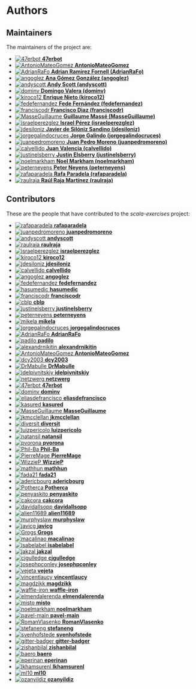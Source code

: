 [comment]: <> (Don't edit this file!)
[comment]: <> (It is automatically updated after every release of https://github.com/47degrees/.github)
[comment]: <> (If you want to suggest a change, please open a PR or issue in that repository)

# Authors

## Maintainers

The maintainers of the project are:

- [![47erbot](https://avatars1.githubusercontent.com/u/24799081?v=4&s=20) **47erbot**](https://github.com/47erbot)
- [![AntonioMateoGomez](https://avatars0.githubusercontent.com/u/25897490?v=4&s=20) **AntonioMateoGomez**](https://github.com/AntonioMateoGomez)
- [![AdrianRaFo](https://avatars0.githubusercontent.com/u/15971742?v=4&s=20) **Adrian Ramirez Fornell (AdrianRaFo)**](https://github.com/AdrianRaFo)
- [![angoglez](https://avatars0.githubusercontent.com/u/10107285?v=4&s=20) **Ana Gómez González (angoglez)**](https://github.com/angoglez)
- [![andyscott](https://avatars3.githubusercontent.com/u/310363?v=4&s=20) **Andy Scott (andyscott)**](https://github.com/andyscott)
- [![dominv](https://avatars1.githubusercontent.com/u/3943031?v=4&s=20) **Domingo Valera (dominv)**](https://github.com/dominv)
- [![kiroco12](https://avatars1.githubusercontent.com/u/48894338?v=4&s=20) **Enrique Nieto (kiroco12)**](https://github.com/kiroco12)
- [![fedefernandez](https://avatars0.githubusercontent.com/u/720923?v=4&s=20) **Fede Fernández (fedefernandez)**](https://github.com/fedefernandez)
- [![franciscodr](https://avatars1.githubusercontent.com/u/1200151?v=4&s=20) **Francisco Diaz (franciscodr)**](https://github.com/franciscodr)
- [![MasseGuillaume](https://avatars2.githubusercontent.com/u/921490?v=4&s=20) **Guillaume Massé (MasseGuillaume)**](https://github.com/MasseGuillaume)
- [![israelperezglez](https://avatars1.githubusercontent.com/u/646886?v=4&s=20) **Israel Pérez (israelperezglez)**](https://github.com/israelperezglez)
- [![jdesiloniz](https://avatars2.githubusercontent.com/u/2835739?v=4&s=20) **Javier de Silóniz Sandino (jdesiloniz)**](https://github.com/jdesiloniz)
- [![jorgegalindocruces](https://avatars2.githubusercontent.com/u/105974?v=4&s=20) **Jorge Galindo (jorgegalindocruces)**](https://github.com/jorgegalindocruces)
- [![juanpedromoreno](https://avatars2.githubusercontent.com/u/4879373?v=4&s=20) **Juan Pedro Moreno (juanpedromoreno)**](https://github.com/juanpedromoreno)
- [![calvellido](https://avatars0.githubusercontent.com/u/7753447?v=4&s=20) **Juan Valencia (calvellido)**](https://github.com/calvellido)
- [![justinelsberry](https://avatars1.githubusercontent.com/u/205617?v=4&s=20) **Justin Elsberry (justinelsberry)**](https://github.com/justinelsberry)
- [![noelmarkham](https://avatars1.githubusercontent.com/u/1492487?v=4&s=20) **Noel Markham (noelmarkham)**](https://github.com/noelmarkham)
- [![peterneyens](https://avatars1.githubusercontent.com/u/6407606?v=4&s=20) **Peter Neyens (peterneyens)**](https://github.com/peterneyens)
- [![rafaparadela](https://avatars3.githubusercontent.com/u/315070?v=4&s=20) **Rafa Paradela (rafaparadela)**](https://github.com/rafaparadela)
- [![raulraja](https://avatars3.githubusercontent.com/u/456796?v=4&s=20) **Raúl Raja Martínez (raulraja)**](https://github.com/raulraja)

## Contributors

These are the people that have contributed to the _scala-exercises_ project:

- [![rafaparadela](https://avatars3.githubusercontent.com/u/315070?v=4&s=20) **rafaparadela**](https://github.com/rafaparadela)
- [![juanpedromoreno](https://avatars2.githubusercontent.com/u/4879373?v=4&s=20) **juanpedromoreno**](https://github.com/juanpedromoreno)
- [![andyscott](https://avatars3.githubusercontent.com/u/310363?v=4&s=20) **andyscott**](https://github.com/andyscott)
- [![raulraja](https://avatars3.githubusercontent.com/u/456796?v=4&s=20) **raulraja**](https://github.com/raulraja)
- [![israelperezglez](https://avatars1.githubusercontent.com/u/646886?v=4&s=20) **israelperezglez**](https://github.com/israelperezglez)
- [![kiroco12](https://avatars1.githubusercontent.com/u/48894338?v=4&s=20) **kiroco12**](https://github.com/kiroco12)
- [![jdesiloniz](https://avatars2.githubusercontent.com/u/2835739?v=4&s=20) **jdesiloniz**](https://github.com/jdesiloniz)
- [![calvellido](https://avatars0.githubusercontent.com/u/7753447?v=4&s=20) **calvellido**](https://github.com/calvellido)
- [![angoglez](https://avatars0.githubusercontent.com/u/10107285?v=4&s=20) **angoglez**](https://github.com/angoglez)
- [![fedefernandez](https://avatars0.githubusercontent.com/u/720923?v=4&s=20) **fedefernandez**](https://github.com/fedefernandez)
- [![hasumedic](https://avatars2.githubusercontent.com/u/681283?v=4&s=20) **hasumedic**](https://github.com/hasumedic)
- [![franciscodr](https://avatars1.githubusercontent.com/u/1200151?v=4&s=20) **franciscodr**](https://github.com/franciscodr)
- [![cblp](https://avatars0.githubusercontent.com/u/63495?v=4&s=20) **cblp**](https://github.com/cblp)
- [![justinelsberry](https://avatars1.githubusercontent.com/u/205617?v=4&s=20) **justinelsberry**](https://github.com/justinelsberry)
- [![peterneyens](https://avatars1.githubusercontent.com/u/6407606?v=4&s=20) **peterneyens**](https://github.com/peterneyens)
- [![mikela](https://avatars3.githubusercontent.com/u/7447644?v=4&s=20) **mikela**](https://github.com/mikela)
- [![jorgegalindocruces](https://avatars2.githubusercontent.com/u/105974?v=4&s=20) **jorgegalindocruces**](https://github.com/jorgegalindocruces)
- [![AdrianRaFo](https://avatars0.githubusercontent.com/u/15971742?v=4&s=20) **AdrianRaFo**](https://github.com/AdrianRaFo)
- [![padilo](https://avatars0.githubusercontent.com/u/783959?v=4&s=20) **padilo**](https://github.com/padilo)
- [![alexandrnikitin](https://avatars0.githubusercontent.com/u/1798438?v=4&s=20) **alexandrnikitin**](https://github.com/alexandrnikitin)
- [![AntonioMateoGomez](https://avatars0.githubusercontent.com/u/25897490?v=4&s=20) **AntonioMateoGomez**](https://github.com/AntonioMateoGomez)
- [![dcy2003](https://avatars0.githubusercontent.com/u/408950?v=4&s=20) **dcy2003**](https://github.com/dcy2003)
- [![DrMabulle](https://avatars0.githubusercontent.com/u/8263814?v=4&s=20) **DrMabulle**](https://github.com/DrMabulle)
- [![idelpivnitskiy](https://avatars2.githubusercontent.com/u/3968288?v=4&s=20) **idelpivnitskiy**](https://github.com/idelpivnitskiy)
- [![netzwerg](https://avatars3.githubusercontent.com/u/439387?v=4&s=20) **netzwerg**](https://github.com/netzwerg)
- [![47erbot](https://avatars1.githubusercontent.com/u/24799081?v=4&s=20) **47erbot**](https://github.com/47erbot)
- [![dominv](https://avatars1.githubusercontent.com/u/3943031?v=4&s=20) **dominv**](https://github.com/dominv)
- [![eliasdefrancisco](https://avatars3.githubusercontent.com/u/5919119?v=4&s=20) **eliasdefrancisco**](https://github.com/eliasdefrancisco)
- [![kasured](https://avatars3.githubusercontent.com/u/4102441?v=4&s=20) **kasured**](https://github.com/kasured)
- [![MasseGuillaume](https://avatars2.githubusercontent.com/u/921490?v=4&s=20) **MasseGuillaume**](https://github.com/MasseGuillaume)
- [![jkmcclellan](https://avatars3.githubusercontent.com/u/52432856?v=4&s=20) **jkmcclellan**](https://github.com/jkmcclellan)
- [![diversit](https://avatars1.githubusercontent.com/u/484565?v=4&s=20) **diversit**](https://github.com/diversit)
- [![luizpericolo](https://avatars0.githubusercontent.com/u/366558?v=4&s=20) **luizpericolo**](https://github.com/luizpericolo)
- [![natansil](https://avatars0.githubusercontent.com/u/11754053?v=4&s=20) **natansil**](https://github.com/natansil)
- [![pvorona](https://avatars3.githubusercontent.com/u/11915087?v=4&s=20) **pvorona**](https://github.com/pvorona)
- [![Phil-Ba](https://avatars1.githubusercontent.com/u/5018561?v=4&s=20) **Phil-Ba**](https://github.com/Phil-Ba)
- [![PierreMage](https://avatars2.githubusercontent.com/u/503047?v=4&s=20) **PierreMage**](https://github.com/PierreMage)
- [![WizzieP](https://avatars2.githubusercontent.com/u/7952058?v=4&s=20) **WizzieP**](https://github.com/WizzieP)
- [![mathhun](https://avatars1.githubusercontent.com/u/5974117?v=4&s=20) **mathhun**](https://github.com/mathhun)
- [![fada21](https://avatars0.githubusercontent.com/u/1994645?v=4&s=20) **fada21**](https://github.com/fada21)
- [![adericbourg](https://avatars3.githubusercontent.com/u/615743?v=4&s=20) **adericbourg**](https://github.com/adericbourg)
- [![Potherca](https://avatars3.githubusercontent.com/u/195757?v=4&s=20) **Potherca**](https://github.com/Potherca)
- [![penyaskito](https://avatars2.githubusercontent.com/u/516163?v=4&s=20) **penyaskito**](https://github.com/penyaskito)
- [![cakcora](https://avatars3.githubusercontent.com/u/6596905?v=4&s=20) **cakcora**](https://github.com/cakcora)
- [![davidallsopp](https://avatars2.githubusercontent.com/u/5507886?v=4&s=20) **davidallsopp**](https://github.com/davidallsopp)
- [![alien11689](https://avatars0.githubusercontent.com/u/2748791?v=4&s=20) **alien11689**](https://github.com/alien11689)
- [![murphyslaw](https://avatars1.githubusercontent.com/u/290172?v=4&s=20) **murphyslaw**](https://github.com/murphyslaw)
- [![javicg](https://avatars0.githubusercontent.com/u/3944792?v=4&s=20) **javicg**](https://github.com/javicg)
- [![Grogs](https://avatars3.githubusercontent.com/u/1212907?v=4&s=20) **Grogs**](https://github.com/Grogs)
- [![macalinao](https://avatars3.githubusercontent.com/u/401263?v=4&s=20) **macalinao**](https://github.com/macalinao)
- [![isabelabel](https://avatars1.githubusercontent.com/u/3055212?v=4&s=20) **isabelabel**](https://github.com/isabelabel)
- [![jakzal](https://avatars3.githubusercontent.com/u/190447?v=4&s=20) **jakzal**](https://github.com/jakzal)
- [![cjgulledge](https://avatars0.githubusercontent.com/u/15238439?v=4&s=20) **cjgulledge**](https://github.com/cjgulledge)
- [![josephpconley](https://avatars3.githubusercontent.com/u/1165287?v=4&s=20) **josephpconley**](https://github.com/josephpconley)
- [![vejeta](https://avatars1.githubusercontent.com/u/940731?v=4&s=20) **vejeta**](https://github.com/vejeta)
- [![vincentlaucy](https://avatars3.githubusercontent.com/u/1883877?v=4&s=20) **vincentlaucy**](https://github.com/vincentlaucy)
- [![magdzikk](https://avatars0.githubusercontent.com/u/1413543?v=4&s=20) **magdzikk**](https://github.com/magdzikk)
- [![waffle-iron](https://avatars2.githubusercontent.com/u/6912981?v=4&s=20) **waffle-iron**](https://github.com/waffle-iron)
- [![elmendalerenda](https://avatars1.githubusercontent.com/u/577898?v=4&s=20) **elmendalerenda**](https://github.com/elmendalerenda)
- [![misto](https://avatars1.githubusercontent.com/u/2111?v=4&s=20) **misto**](https://github.com/misto)
- [![noelmarkham](https://avatars1.githubusercontent.com/u/1492487?v=4&s=20) **noelmarkham**](https://github.com/noelmarkham)
- [![pavel-main](https://avatars2.githubusercontent.com/u/8525882?v=4&s=20) **pavel-main**](https://github.com/pavel-main)
- [![RomanVlasenko](https://avatars3.githubusercontent.com/u/1876254?v=4&s=20) **RomanVlasenko**](https://github.com/RomanVlasenko)
- [![stefaneng](https://avatars0.githubusercontent.com/u/1639487?v=4&s=20) **stefaneng**](https://github.com/stefaneng)
- [![svenhofstede](https://avatars3.githubusercontent.com/u/1496696?v=4&s=20) **svenhofstede**](https://github.com/svenhofstede)
- [![gitter-badger](https://avatars2.githubusercontent.com/u/8518239?v=4&s=20) **gitter-badger**](https://github.com/gitter-badger)
- [![zishanbilal](https://avatars2.githubusercontent.com/u/1413573?v=4&s=20) **zishanbilal**](https://github.com/zishanbilal)
- [![baero](https://avatars3.githubusercontent.com/u/7615120?v=4&s=20) **baero**](https://github.com/baero)
- [![eperinan](https://avatars3.githubusercontent.com/u/3660921?v=4&s=20) **eperinan**](https://github.com/eperinan)
- [![lkhamsurenl](https://avatars3.githubusercontent.com/u/7257825?v=4&s=20) **lkhamsurenl**](https://github.com/lkhamsurenl)
- [![ml10](https://avatars2.githubusercontent.com/u/1610368?v=4&s=20) **ml10**](https://github.com/ml10)
- [![ozanyildiz](https://avatars1.githubusercontent.com/u/597553?v=4&s=20) **ozanyildiz**](https://github.com/ozanyildiz)